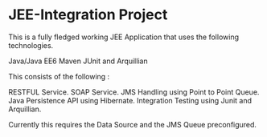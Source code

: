 # JEE-Integration Project

This is a fully fledged working JEE Application that uses the following technologies.

Java/Java EE6
Maven
JUnit and Arquillian

This consists of the following :

RESTFUL Service.
SOAP Service.
JMS Handling using Point to Point Queue.
Java Persistence API using Hibernate.
Integration Testing using Junit and Arquillian.

Currently this requires the Data Source and the JMS Queue preconfigured.
